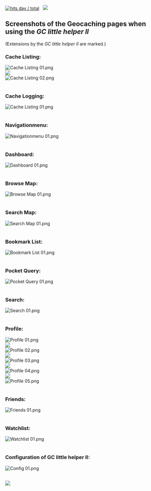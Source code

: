 <a href="//"><img src="https://hits.seeyoufarm.com/api/count/incr/badge.svg?url=https://github.com/2Abendsegler/GClh/master/docu/overview_screenshots.md&count_bg=%2349c91b&title_bg=%23555555&icon=&title=hits&edge_flat=false" title="hits day / total"></a>
 &nbsp; <a href="//"><img src="https://img.shields.io/github/stars/2Abendsegler/gclh?style=social"></a>
<br>
## Screenshots of the Geocaching pages when using the *GC little helper II*

(Extensions by the *GC little helper II* are marked.)

### Cache Listing:
<img src="../images/overview/Cache Listing 01.png" alt="Cache Listing 01.png"><br>
<img src="../images/usw.png"><br>
<img src="../images/overview/Cache Listing 02.png" alt="Cache Listing 02.png"><br>
<br>

### Cache Logging:
<img src="../images/overview/Cache Logging 01.png" alt="Cache Listing 01.png"><br>
<br>

### Navigationmenu:
<img src="../images/overview/Navigationmenu 01.png" alt="Navigationmenu 01.png"><br>
<br>

### Dashboard:
<img src="../images/overview/Dashboard 01.png" alt="Dashboard 01.png"><br>
<br>

### Browse Map:
<img src="../images/overview/Browse Map 01.png" alt="Browse Map 01.png"><br>
<br>

### Search Map:
<img src="../images/overview/Search Map 01.png" alt="Search Map 01.png"><br>
<br>

### Bookmark List:
<img src="../images/overview/Bookmark List 01.png" alt="Bookmark List 01.png"><br>
<br>

### Pocket Query:
<img src="../images/overview/Pocket Query 01.png" alt="Pocket Query 01.png"><br>
<br>

### Search:
<img src="../images/overview/Search 01.png" alt="Search 01.png"><br>
<br>

### Profile:
<img src="../images/overview/Profile 01.png" alt="Profile 01.png"><br>
<img src="../images/usw.png"><br>
<img src="../images/overview/Profile 02.png" alt="Profile 02.png"><br>
<img src="../images/usw.png"><br>
<img src="../images/overview/Profile 03.png" alt="Profile 03.png"><br>
<img src="../images/usw.png"><br>
<img src="../images/overview/Profile 04.png" alt="Profile 04.png"><br>
<img src="../images/usw.png"><br>
<img src="../images/overview/Profile 05.png" alt="Profile 05.png"><br>
<br>

### Friends:
<img src="../images/overview/Friends 01.png" alt="Friends 01.png"><br>
<br>

### Watchlist:
<img src="../images/overview/Watchlist 01.png" alt="Watchlist 01.png"><br>
<br>

### Configuration of GC little helper II:
<img src="../images/overview/Config 01.png" alt="Config 01.png"><br>
<br>

<img src="../images/usw.png"><br>
